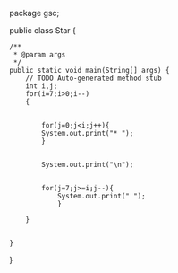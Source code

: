 package gsc;

public class Star {

	/**
	 * @param args
	 */
	public static void main(String[] args) {
		// TODO Auto-generated method stub
		int i,j;
		for(i=7;i>0;i--)
		{
			
			
			for(j=0;j<i;j++){	
			System.out.print("* ");
			}
			
			
			System.out.print("\n");
			
			
			for(j=7;j>=i;j--){
				System.out.print(" ");
				}
			
		}
		

	}

}

